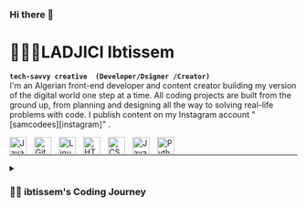 ### Hi there 👋
# 🙋🏻‍♀️LADJICI Ibtissem 
**`tech-savvy creative  (Developer/Dsigner /Creator)`**
<br/>
I'm an Algerian front-end developer and content creator building my version of the digital world one step at a time. All coding projects are built from the ground up, from planning and designing all the way to solving real-life problems with code. I publish  content on my Instagram  account "[samcodees][instagram]" .

<img align="left" alt="Java" width="30px" style="padding-right:10px;" src="https://cdn.jsdelivr.net/gh/devicons/devicon/icons/java/java-original.svg"/>
<img align="left" alt="Git" width="30px" style="padding-right:10px;" src="https://cdn.jsdelivr.net/gh/devicons/devicon/icons/git/git-original.svg" />
<img align="left" alt="Linux" width="30px" style="padding-right:10px;" src="https://cdn.jsdelivr.net/gh/devicons/devicon/icons/linux/linux-original.svg" />
<img align="left" alt="HTML" width="30px" style="padding-right:10px;" src="https://cdn.jsdelivr.net/gh/devicons/devicon/icons/html5/html5-plain.svg" />
<img align="left" alt="CSS" width="30px" style="padding-right:10px;" src="https://cdn.jsdelivr.net/gh/devicons/devicon/icons/css3/css3-plain.svg" />
<img align="left" alt="JavaScript" width="30px" style="padding-right:10px;" src="https://cdn.jsdelivr.net/gh/devicons/devicon/icons/javascript/javascript-plain.svg" />
<img align="left" alt="Python" width="30px" style="padding-right:10px;" src="https://cdn.jsdelivr.net/gh/devicons/devicon/icons/python/python-plain.svg" />
<br/>
<hr>
<details>
 <summary><h3>👨‍💻 ibtissem's Coding Journey</h3></summary>
   I started my coding journey as a naive computer science student with a passion to learn everything I could about this programming world - code, unix, linux, theory. And all the while, teaching myself full-stack  development with a dream to build my own website . However, I had another desire I had been pursuing throughout this time -  content creation. i start exploring the tech world side by side during my studies where i could learn diffrnt technologies (linux, c, java ... ), and in the sam time i was trying to improve the skills of probleme solving having my dream as goal to achieve ,while discovering this journey i found that design is also one of my things i started learning ui/ix and designing my first ever product ✨TrusPy✨
<!--
**ibtissemLDJ/ibtissemLDJ** is a ✨ _special_ ✨ repository because its `README.md` (this file) appears on your GitHub profile.

Here are some ideas to get you started:

- 🔭 I’m currently working on ...
- 🌱 I’m currently learning ...
- 👯 I’m looking to collaborate on ...
- 🤔 I’m looking for help with ...
- 💬 Ask me about ...
- 📫 How to reach me: ...
- 😄 Pronouns: ...
- ⚡ Fun fact: ...
-->
